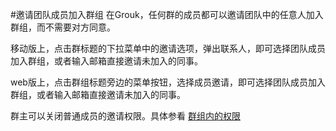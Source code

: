#邀请团队成员加入群组
在Grouk，任何群的成员都可以邀请团队中的任意人加入群组，而不需要对方同意。

移动版上，点击群标题的下拉菜单中的邀请选项，弹出联系人，即可选择团队成员加入群组，或者输入邮箱直接邀请未加入的同事。

web版上，点击群组标题旁边的菜单按钮，选择成员邀请，即可选择团队成员加入群组，或者输入邮箱直接邀请未加入的同事。

群主可以关闭普通成员的邀请权限。具体参看 [群组内的权限](group_member_privilege.md)